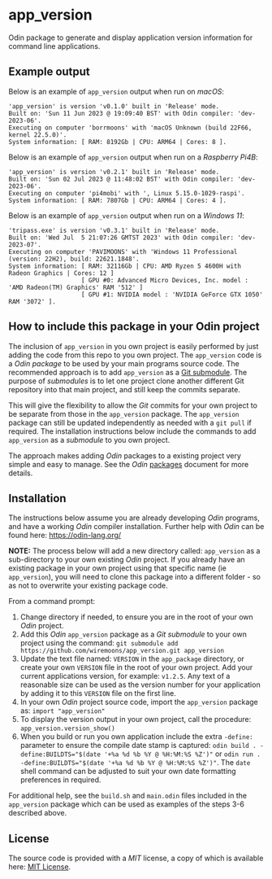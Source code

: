 # app_version
Odin package to generate and display application version information for command line applications.

## Example output

Below is an example of `app_version` output when run on *macOS*:
```
'app_version' is version 'v0.1.0' built in 'Release' mode.
Built on: 'Sun 11 Jun 2023 @ 19:09:40 BST' with Odin compiler: 'dev-2023-06'.
Executing on computer 'borrmoons' with 'macOS Unknown (build 22F66, kernel 22.5.0)'.
System information: [ RAM: 8192Gb | CPU: ARM64 | Cores: 8 ].
```

Below is an example of `app_version` output when run on a *Raspberry Pi4B*:
```
'app_version' is version 'v0.2.1' built in 'Release' mode.
Built on: 'Sun 02 Jul 2023 @ 11:48:02 BST' with Odin compiler: 'dev-2023-06'.
Executing on computer 'pi4mobi' with ', Linux 5.15.0-1029-raspi'.
System information: [ RAM: 7807Gb | CPU: ARM64 | Cores: 4 ].
```

Below is an example of `app_version` output when run on a *Windows 11*:
```
'tripass.exe' is version 'v0.3.1' built in 'Release' mode.
Built on: 'Wed Jul  5 21:07:26 GMTST 2023' with Odin compiler: 'dev-2023-07'.
Executing on computer 'PAVIMOONS' with 'Windows 11 Professional (version: 22H2), build: 22621.1848'.
System information: [ RAM: 32116Gb | CPU: AMD Ryzen 5 4600H with Radeon Graphics | Cores: 12 ]
                    [ GPU #0: Advanced Micro Devices, Inc. model : 'AMD Radeon(TM) Graphics' RAM '512' ]
                    [ GPU #1: NVIDIA model : 'NVIDIA GeForce GTX 1050' RAM '3072' ].
```

## How to include this package in your Odin project

The inclusion of `app_version` in you own project is easily performed by just adding the code from this repo to you own project. The `app_version` code is a *Odin package* to be used by your main programs source code. The recommended approach is to add `app_version` as a [Git submodule](https://git-scm.com/book/en/v2/Git-Tools-Submodules). The purpose of *submodules* is to let one project clone another different Git repository into that main project, and still keep the commits separate.

This will give the flexibility to allow the *Git* commits for your own project to be separate from those in the `app_version` package. The `app_version` package can still be updated independently as needed with a `git pull` if required. The installation instructions below include the commands to add `app_version` as a *submodule* to you own project.

The approach makes adding *Odin* packages to a existing project very simple and easy to manage. See the *Odin* [packages](https://odin-lang.org/docs/overview/#packages) document for more details.

## Installation

The instructions below assume you are already developing *Odin* programs, and have a working *Odin* compiler installation. Further help with *Odin* can be found here: https://odin-lang.org/


**NOTE:** The process below will add a new directory called: `app_version` as a sub-directory to your own existing *Odin* project. If you already have an existing package in your own project using that specific name (ie `app_version`), you will need to clone this package into a different folder - so as not to overwrite your existing package code.

From a command prompt:

1. Change directory if needed, to ensure you are in the root of your own *Odin* project.
2. Add this *Odin* `app_version` package as a *Git submodule* to your own project using the command: `git submodule add https://github.com/wiremoons/app_version.git app_version`
3. Update the text file named: `VERSION` in the `app_package` directory, or create your own `VERSION` file in the root of your own project. Add your current applications version, for example: `v1.2.5`. Any text of a reasonable size can be used as the version number for your application by adding it to this `VERSION` file on the first line.
4. In your own *Odin* project source code, import the `app_version` package as: `import "app_version"`
5. To display the version output in your own project, call the procedure: `app_version.version_show()`
6. When you build or run you own application include the extra `-define:` parameter to ensure the compile date stamp is captured: `odin build . -define:BUILDTS="$(date '+%a %d %b %Y @ %H:%M:%S %Z')"` or `odin run . -define:BUILDTS="$(date '+%a %d %b %Y @ %H:%M:%S %Z')"`.  The `date` shell command can be adjusted to suit your own date formatting preferences in required.

For additional help, see the `build.sh` and `main.odin` files included in the `app_version` package which can be used as examples of the steps 3-6 described above.

## License

The source code is provided with a *MIT* license, a copy of which is available here: [MIT License](./LICENSE).
